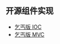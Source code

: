 
## 开源组件实现

* [乞丐版 IOC](https://github.com/oops-glory/oops-ioc)
* [乞丐版 MVC](https://github.com/oops-glory/oops-mvc)






